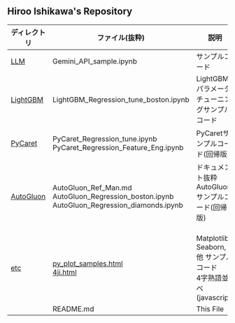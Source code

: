## Hiroo Ishikawa's Repository

|ディレクトリ|ファイル(抜粋)|説明|
|-----|-----|-----|
|[LLM](https://github.com/hr-ishikawa/pub/tree/main/LLM)|Gemini_API_sample.ipynb|サンプルコード|
|[LightGBM](https://github.com/hr-ishikawa/pub/tree/main/LightGBM)|LightGBM_Regression_tune_boston.ipynb|LightGBMパラメータチューニングサンプルコード|
|[PyCaret](https://github.com/hr-ishikawa/pub/tree/main/PyCaret)|PyCaret_Regression_tune.ipynb<br>PyCaret_Regression_Feature_Eng.ipynb|PyCaretサンプルコード(回帰版)|
|[AutoGluon](https://github.com/hr-ishikawa/pub/tree/main/AutoGluon)|AutoGluon_Ref_Man.md<br>AutoGluon_Regression_boston.ipynb<br>AutoGluon_Regression_diamonds.ipynb|ドキュメント抜粋<br>AutoGluonサンプルコード(回帰版)<br><br>|
|[etc](https://github.com/hr-ishikawa/pub/tree/main/etc)|[py_plot_samples.html](https://hr-ishikawa.github.io/pub/etc/py_plot_samples.html)<br>[4ji.html](https://hr-ishikawa.github.io/pub/etc/4ji.html)|Matplotlib, Seaborn, 他 サンプルコード<br>4字熟語並べ(javascript)|
||README.md|This File|
